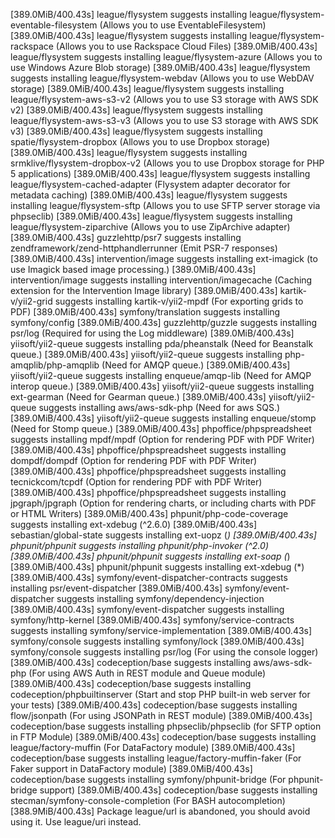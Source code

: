  
[389.0MiB/400.43s] league/flysystem suggests installing league/flysystem-eventable-filesystem (Allows you to use EventableFilesystem)
[389.0MiB/400.43s] league/flysystem suggests installing league/flysystem-rackspace (Allows you to use Rackspace Cloud Files)
[389.0MiB/400.43s] league/flysystem suggests installing league/flysystem-azure (Allows you to use Windows Azure Blob storage)
[389.0MiB/400.43s] league/flysystem suggests installing league/flysystem-webdav (Allows you to use WebDAV storage)
[389.0MiB/400.43s] league/flysystem suggests installing league/flysystem-aws-s3-v2 (Allows you to use S3 storage with AWS SDK v2)
[389.0MiB/400.43s] league/flysystem suggests installing league/flysystem-aws-s3-v3 (Allows you to use S3 storage with AWS SDK v3)
[389.0MiB/400.43s] league/flysystem suggests installing spatie/flysystem-dropbox (Allows you to use Dropbox storage)
[389.0MiB/400.43s] league/flysystem suggests installing srmklive/flysystem-dropbox-v2 (Allows you to use Dropbox storage for PHP 5 applications)
[389.0MiB/400.43s] league/flysystem suggests installing league/flysystem-cached-adapter (Flysystem adapter decorator for metadata caching)
[389.0MiB/400.43s] league/flysystem suggests installing league/flysystem-sftp (Allows you to use SFTP server storage via phpseclib)
[389.0MiB/400.43s] league/flysystem suggests installing league/flysystem-ziparchive (Allows you to use ZipArchive adapter)
[389.0MiB/400.43s] guzzlehttp/psr7 suggests installing zendframework/zend-httphandlerrunner (Emit PSR-7 responses)
[389.0MiB/400.43s] intervention/image suggests installing ext-imagick (to use Imagick based image processing.)
[389.0MiB/400.43s] intervention/image suggests installing intervention/imagecache (Caching extension for the Intervention Image library)
[389.0MiB/400.43s] kartik-v/yii2-grid suggests installing kartik-v/yii2-mpdf (For exporting grids to PDF)
[389.0MiB/400.43s] symfony/translation suggests installing symfony/config
[389.0MiB/400.43s] guzzlehttp/guzzle suggests installing psr/log (Required for using the Log middleware)
[389.0MiB/400.43s] yiisoft/yii2-queue suggests installing pda/pheanstalk (Need for Beanstalk queue.)
[389.0MiB/400.43s] yiisoft/yii2-queue suggests installing php-amqplib/php-amqplib (Need for AMQP queue.)
[389.0MiB/400.43s] yiisoft/yii2-queue suggests installing enqueue/amqp-lib (Need for AMQP interop queue.)
[389.0MiB/400.43s] yiisoft/yii2-queue suggests installing ext-gearman (Need for Gearman queue.)
[389.0MiB/400.43s] yiisoft/yii2-queue suggests installing aws/aws-sdk-php (Need for aws SQS.)
[389.0MiB/400.43s] yiisoft/yii2-queue suggests installing enqueue/stomp (Need for Stomp queue.)
[389.0MiB/400.43s] phpoffice/phpspreadsheet suggests installing mpdf/mpdf (Option for rendering PDF with PDF Writer)
[389.0MiB/400.43s] phpoffice/phpspreadsheet suggests installing dompdf/dompdf (Option for rendering PDF with PDF Writer)
[389.0MiB/400.43s] phpoffice/phpspreadsheet suggests installing tecnickcom/tcpdf (Option for rendering PDF with PDF Writer)
[389.0MiB/400.43s] phpoffice/phpspreadsheet suggests installing jpgraph/jpgraph (Option for rendering charts, or including charts with PDF or HTML Writers)
[389.0MiB/400.43s] phpunit/php-code-coverage suggests installing ext-xdebug (^2.6.0)
[389.0MiB/400.43s] sebastian/global-state suggests installing ext-uopz (*)
[389.0MiB/400.43s] phpunit/phpunit suggests installing phpunit/php-invoker (^2.0)
[389.0MiB/400.43s] phpunit/phpunit suggests installing ext-soap (*)
[389.0MiB/400.43s] phpunit/phpunit suggests installing ext-xdebug (*)
[389.0MiB/400.43s] symfony/event-dispatcher-contracts suggests installing psr/event-dispatcher
[389.0MiB/400.43s] symfony/event-dispatcher suggests installing symfony/dependency-injection
[389.0MiB/400.43s] symfony/event-dispatcher suggests installing symfony/http-kernel
[389.0MiB/400.43s] symfony/service-contracts suggests installing symfony/service-implementation
[389.0MiB/400.43s] symfony/console suggests installing symfony/lock
[389.0MiB/400.43s] symfony/console suggests installing psr/log (For using the console logger)
[389.0MiB/400.43s] codeception/base suggests installing aws/aws-sdk-php (For using AWS Auth in REST module and Queue module)
[389.0MiB/400.43s] codeception/base suggests installing codeception/phpbuiltinserver (Start and stop PHP built-in web server for your tests)
[389.0MiB/400.43s] codeception/base suggests installing flow/jsonpath (For using JSONPath in REST module)
[389.0MiB/400.43s] codeception/base suggests installing phpseclib/phpseclib (for SFTP option in FTP Module)
[389.0MiB/400.43s] codeception/base suggests installing league/factory-muffin (For DataFactory module)
[389.0MiB/400.43s] codeception/base suggests installing league/factory-muffin-faker (For Faker support in DataFactory module)
[389.0MiB/400.43s] codeception/base suggests installing symfony/phpunit-bridge (For phpunit-bridge support)
[389.0MiB/400.43s] codeception/base suggests installing stecman/symfony-console-completion (For BASH autocompletion)
[388.9MiB/400.43s] Package league/url is abandoned, you should avoid using it. Use league/uri instead.
 
